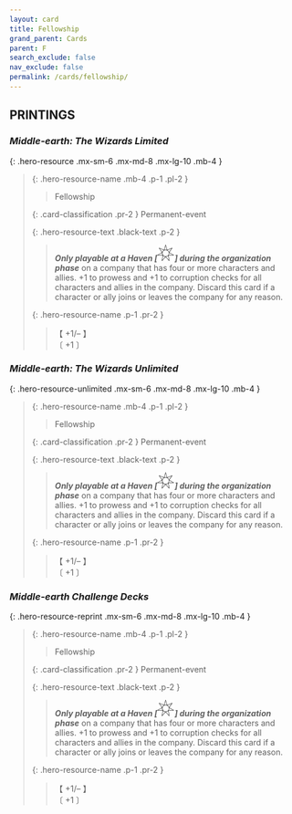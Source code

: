 ```yaml
---
layout: card
title: Fellowship
grand_parent: Cards
parent: F
search_exclude: false
nav_exclude: false
permalink: /cards/fellowship/
---
```


## PRINTINGS


### _Middle-earth: The Wizards Limited_

{: .hero-resource .mx-sm-6 .mx-md-8 .mx-lg-10 .mb-4 }
> {: .hero-resource-name .mb-4 .p-1 .pl-2 }
> > <div class="card-mp"></div>
> > <div class="card-name">Fellowship</div>
>
> {: .card-classification .pr-2 }
> Permanent-event
>
> {: .hero-resource-text .black-text .p-2 }
> > ***Only playable at a Haven \[![](/assets/images/free-haven.svg)] during the organization phase*** on a company that has four or more characters and allies. +1 to prowess and +1 to corruption checks for all characters and allies in the company. Discard this card if a character or ally joins or leaves the company for any reason. 
> 
> {: .hero-resource-name .p-1 .pr-2 }
> > <div class="card-shield">【 +1/&ndash; 】</div>
> > <div class="card-corruption">〔 +1 〕</div>

### _Middle-earth: The Wizards Unlimited_

{: .hero-resource-unlimited .mx-sm-6 .mx-md-8 .mx-lg-10 .mb-4 }
> {: .hero-resource-name .mb-4 .p-1 .pl-2 }
> > <div class="card-mp"></div>
> > <div class="card-name">Fellowship</div>
>
> {: .card-classification .pr-2 }
> Permanent-event
>
> {: .hero-resource-text .black-text .p-2 }
> > ***Only playable at a Haven \[![](/assets/images/free-haven.svg)] during the organization phase*** on a company that has four or more characters and allies. +1 to prowess and +1 to corruption checks for all characters and allies in the company. Discard this card if a character or ally joins or leaves the company for any reason. 
> 
> {: .hero-resource-name .p-1 .pr-2 }
> > <div class="card-shield">【 +1/&ndash; 】</div>
> > <div class="card-corruption">〔 +1 〕</div>

### _Middle-earth Challenge Decks_

{: .hero-resource-reprint .mx-sm-6 .mx-md-8 .mx-lg-10 .mb-4 }
> {: .hero-resource-name .mb-4 .p-1 .pl-2 }
> > <div class="card-mp"></div>
> > <div class="card-name">Fellowship</div>
>
> {: .card-classification .pr-2 }
> Permanent-event
>
> {: .hero-resource-text .black-text .p-2 }
> > ***Only playable at a Haven \[![](/assets/images/free-haven.svg)] during the organization phase*** on a company that has four or more characters and allies. +1 to prowess and +1 to corruption checks for all characters and allies in the company. Discard this card if a character or ally joins or leaves the company for any reason. 
> 
> {: .hero-resource-name .p-1 .pr-2 }
> > <div class="card-shield">【 +1/&ndash; 】</div>
> > <div class="card-corruption">〔 +1 〕</div>
